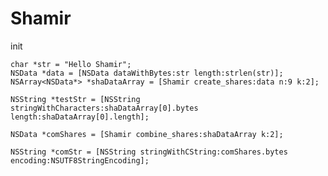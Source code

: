 # Shamir
init

    char *str = "Hello Shamir";
    NSData *data = [NSData dataWithBytes:str length:strlen(str)];
    NSArray<NSData*> *shaDataArray = [Shamir create_shares:data n:9 k:2];
    
    NSString *testStr = [NSString stringWithCharacters:shaDataArray[0].bytes length:shaDataArray[0].length];
    
    NSData *comShares = [Shamir combine_shares:shaDataArray k:2];
    
    NSString *comStr = [NSString stringWithCString:comShares.bytes encoding:NSUTF8StringEncoding];
